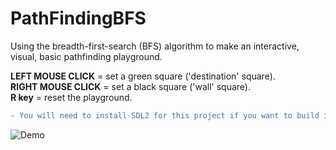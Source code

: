 # PathFindingBFS

Using the breadth-first-search (BFS) algorithm to make an interactive, visual, basic pathfinding playground.

**LEFT MOUSE CLICK** = set a green square ('destination' square).  
**RIGHT MOUSE CLICK** = set a black square ('wall' square).  
**R key** = reset the playground.  

```diff
- You will need to install SDL2 for this project if you want to build it yourself (the SDL2 files were to large to be uploaded to git).
```
![Demo](https://media.giphy.com/media/9rgfLlBArW3I49M5e2/giphy.gif)
